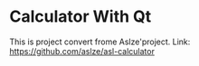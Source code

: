 # Calculator With Qt
This is project convert frome Aslze'project. Link: https://github.com/aslze/asl-calculator
